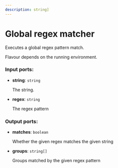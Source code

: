 ```yaml
---
description: string]
---
```


# Global regex matcher

Executes a global regex pattern match.

Flavour depends on the running environment.

### Input ports:

* __string__: `string`

    The string.


* __regex__: `string`

    The regex pattern

### Output ports:

* __matches__: `boolean`

    Whether the given regex matches the given string


* __groups__: `string[]`

    Groups matched by the given regex pattern

